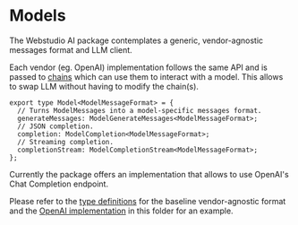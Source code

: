 # Models

The Webstudio AI package contemplates a generic, vendor-agnostic messages format and LLM client.

Each vendor (eg. OpenAI) implementation follows the same API and is passed to [chains](../chains) which can use them to interact with a model. This allows to swap LLM without having to modify the chain(s).

```tsx
export type Model<ModelMessageFormat> = {
  // Turns ModelMessages into a model-specific messages format.
  generateMessages: ModelGenerateMessages<ModelMessageFormat>;
  // JSON completion.
  completion: ModelCompletion<ModelMessageFormat>;
  // Streaming completion.
  completionStream: ModelCompletionStream<ModelMessageFormat>;
};
```

Currently the package offers an implementation that allows to use OpenAI's Chat Completion endpoint.

Please refer to the [type definitions](../types.ts) for the baseline vendor-agnostic format and the [OpenAI implementation](./gpt.ts) in this folder for an example.
